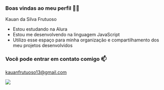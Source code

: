 ### Boas vindas ao meu perfil 💙💙

Kauan da Silva Frutuoso

- Estou estudando na Alura
- Estou me desenvolvendo na linguagem JavaScript
- Utilizo esse espaço para minha organização e compartilhamento dos meu projetos desenvolvidos

### Você pode entrar em contato comigo 📫

kauanfrutuoso13@gmail.com

![](https://media1.tenor.com/m/JhuvsD0IxDYAAAAC/tokyojns-stitch.gif)
